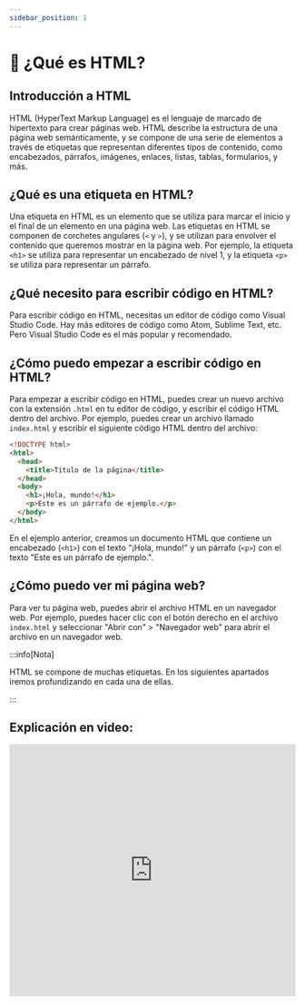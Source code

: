 ```yaml
---
sidebar_position: 1
---
```


# 🤔 ¿Qué es HTML?

## Introducción a HTML

HTML (HyperText Markup Language) es el lenguaje de marcado de hipertexto para crear páginas web. HTML describe la estructura de una página web semánticamente, y se compone de una serie de elementos a través de etiquetas que representan diferentes tipos de contenido, como encabezados, párrafos, imágenes, enlaces, listas, tablas, formularios, y más.

## ¿Qué es una etiqueta en HTML?

Una etiqueta en HTML es un elemento que se utiliza para marcar el inicio y el final de un elemento en una página web. Las etiquetas en HTML se componen de corchetes angulares (`<` y `>`), y se utilizan para envolver el contenido que queremos mostrar en la página web. Por ejemplo, la etiqueta `<h1>` se utiliza para representar un encabezado de nivel 1, y la etiqueta `<p>` se utiliza para representar un párrafo.

## ¿Qué necesito para escribir código en HTML?

Para escribir código en HTML, necesitas un editor de código como Visual Studio Code. Hay más editores de código como Atom, Sublime Text, etc. Pero Visual Studio Code es el más popular y recomendado.

## ¿Cómo puedo empezar a escribir código en HTML?

Para empezar a escribir código en HTML, puedes crear un nuevo archivo con la extensión `.html` en tu editor de código, y escribir el código HTML dentro del archivo. Por ejemplo, puedes crear un archivo llamado `index.html` y escribir el siguiente código HTML dentro del archivo:

```html
<!DOCTYPE html>
<html>
  <head>
    <title>Título de la página</title>
  </head>
  <body>
    <h1>¡Hola, mundo!</h1>
    <p>Este es un párrafo de ejemplo.</p>
  </body>
</html>
```

En el ejemplo anterior, creamos un documento HTML que contiene un encabezado (`<h1>`) con el texto "¡Hola, mundo!" y un párrafo (`<p>`) con el texto "Este es un párrafo de ejemplo.".

## ¿Cómo puedo ver mi página web?

Para ver tu página web, puedes abrir el archivo HTML en un navegador web. Por ejemplo, puedes hacer clic con el botón derecho en el archivo `index.html` y seleccionar "Abrir con" > "Navegador web" para abrir el archivo en un navegador web.

:::info[Nota]

HTML se compone de muchas etiquetas. En los siguientes apartados iremos profundizando en cada una de ellas.

:::

## Explicación en video:

<iframe width="100%" height="444" src="https://www.youtube.com/embed/QwMlgfMK6fQ?si=-4hdNx-u8xL0i8l1" title="YouTube video player" frameborder="0" allow="accelerometer; autoplay; clipboard-write; encrypted-media; gyroscope; picture-in-picture; web-share" allowfullscreen></iframe>